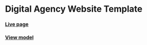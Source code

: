 # Digital Agency Website Template

### [Live page](https://idenisoff.github.io/digital-agency-template/#/)

### [View model](https://www.figma.com/file/Owb1uXwVLYFXCPAuE7Ig0z/Webovio?node-id=0%3A1)
